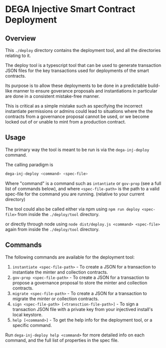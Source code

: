 # DEGA Injective Smart Contract Deployment

## Overview

This `./deploy` directory contains the deployment tool, and all the directories relating to it.

The deploy tool is a typescript tool that can be used to generate transaction JSON files for the key transactions
used for deployments of the smart contracts.

Its purpose is to allow these deployments to be done in a predictable build-like manner to ensure goverance proposals
and instantiations in particular are done in a consistent mistake-free manner.

This is critical as a simple mistake such as specifying the incorrect instantiate permissions or admins could lead to
situations where the the contracts from a governance proposal cannot be used, or we become locked out of or 
unable to mint from a production contract.

## Usage

The primary way the tool is meant to be run is via the `dega-inj-deploy` command.

The calling paradigm is 
```bash
dega-inj-deploy <command> <spec-file>
```
Where "command" is a command such as `intantiate` or `gov-prop` (see a full list of commands below), and where `<spec-file-path>` is the path to a valid spec-file
for the command you are running. (relative to your current directory)

The tool could also be called either via npm using `npm run deploy <spec-file>` from inside the `./deploy/tool` directory.

or directly through node using `node dist/deploy.js <command> <spec-file>` again from inside the `./deploy/tool` directory.

## Commands

The following commands are available for the deployment tool:

1. `instantiate <spec-file-path>` - To create a JSON for a transaction to instantiate the minter and collection contracts.
2. `gov-prop <spec-file-path>` - To create a JSON for a transaction to propose a governance proposal to store the minter and collection contracts.
3. `migrate <spec-file-path>` - To create a JSON for a transaction to migrate the minter or collection contracts.
4. `sign <spec-file-path> [<transction-file-path>]` - To sign a transaction JSON file with a private key from your injectived install's local keystore.
5. `help [<command>]` - To get the help info for the deployment tool, or a specific command.

Run `dega-inj-deploy help <command>` for more detailed info on each command, and the full list of properties in the spec file.
